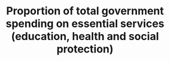 ---
data_non_statistical: true
goal_meta_link: http://unstats.un.org/sdgs/files/metadata-compilation/Metadata-Goal-1.pdf
graph: null
graph_title: Proportion of total government spending on essential services (education,
  health and social protection)
graph_type: null
has_metadata: false
indicator: 1.a.2
indicator_name: Proportion of total government spending on essential services (education,
  health and social protection)
indicator_sort_order: 01-0a-02
indicator_variable: null
layout: indicator
national_geographical_coverage: United States
permalink: /1-a-2/
published: true
reporting_status: notstarted
sdg_goal: 1
source_active_1: true
source_agency_staff_name_1: continue research on source data (Kali Kong, July 2018)
source_notes_1: null
source_title_1: null
target: Ensure significant mobilization of resources from a variety of sources, including
  through enhanced development cooperation, in order to provide adequate and predictable
  means for developing countries, in particular least developed countries, to implement
  programmes and policies to end poverty in all its dimensions.
target_id: 1.a
title: Proportion of total government spending on essential services (education, health
  and social protection)
un_custodial_agency: Under discussion among agencies (ILO, UNESCO-UIS, WHO)
un_designated_tier: '2'
variable_description: null
variable_notes: null
---
